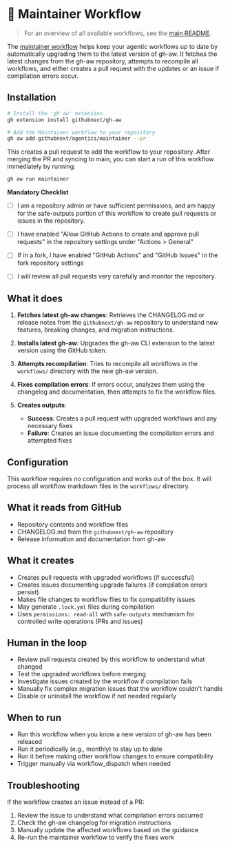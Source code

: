 # 🔧 Maintainer Workflow

> For an overview of all available workflows, see the [main README](../README.md).

The [maintainer workflow](../workflows/maintainer.md?plain=1) helps keep your agentic workflows up to date by automatically upgrading them to the latest version of gh-aw. It fetches the latest changes from the gh-aw repository, attempts to recompile all workflows, and either creates a pull request with the updates or an issue if compilation errors occur.

## Installation

```bash
# Install the 'gh aw' extension
gh extension install githubnext/gh-aw

# Add the Maintainer workflow to your repository
gh aw add githubnext/agentics/maintainer --pr
```

This creates a pull request to add the workflow to your repository. After merging the PR and syncing to main, you can start a run of this workflow immediately by running:

```bash
gh aw run maintainer
```

**Mandatory Checklist**

* [ ] I am a repository admin or have sufficient permissions, and am happy for the safe-outputs portion of this workflow to create pull requests or issues in the repository.

* [ ] I have enabled "Allow GitHub Actions to create and approve pull requests" in the repository settings under "Actions > General"

* [ ] If in a fork, I have enabled "GitHub Actions" and "GitHub Issues" in the fork repository settings

* [ ] I will review all pull requests very carefully and monitor the repository.

## What it does

1. **Fetches latest gh-aw changes**: Retrieves the CHANGELOG.md or release notes from the `githubnext/gh-aw` repository to understand new features, breaking changes, and migration instructions.

2. **Installs latest gh-aw**: Upgrades the gh-aw CLI extension to the latest version using the GitHub token.

3. **Attempts recompilation**: Tries to recompile all workflows in the `workflows/` directory with the new gh-aw version.

4. **Fixes compilation errors**: If errors occur, analyzes them using the changelog and documentation, then attempts to fix the workflow files.

5. **Creates outputs**:
   - **Success**: Creates a pull request with upgraded workflows and any necessary fixes
   - **Failure**: Creates an issue documenting the compilation errors and attempted fixes

## Configuration

This workflow requires no configuration and works out of the box. It will process all workflow markdown files in the `workflows/` directory.

## What it reads from GitHub

- Repository contents and workflow files
- CHANGELOG.md from the `githubnext/gh-aw` repository
- Release information and documentation from gh-aw

## What it creates

- Creates pull requests with upgraded workflows (if successful)
- Creates issues documenting upgrade failures (if compilation errors persist)
- Makes file changes to workflow files to fix compatibility issues
- May generate `.lock.yml` files during compilation
- Uses `permissions: read-all` with `safe-outputs` mechanism for controlled write operations (PRs and issues)

## Human in the loop

- Review pull requests created by this workflow to understand what changed
- Test the upgraded workflows before merging
- Investigate issues created by the workflow if compilation fails
- Manually fix complex migration issues that the workflow couldn't handle
- Disable or uninstall the workflow if not needed regularly

## When to run

- Run this workflow when you know a new version of gh-aw has been released
- Run it periodically (e.g., monthly) to stay up to date
- Run it before making other workflow changes to ensure compatibility
- Trigger manually via workflow_dispatch when needed

## Troubleshooting

If the workflow creates an issue instead of a PR:
1. Review the issue to understand what compilation errors occurred
2. Check the gh-aw changelog for migration instructions
3. Manually update the affected workflows based on the guidance
4. Re-run the maintainer workflow to verify the fixes work
